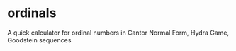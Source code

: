 # ordinals
A quick calculator for ordinal numbers in Cantor Normal Form, Hydra Game, Goodstein sequences

